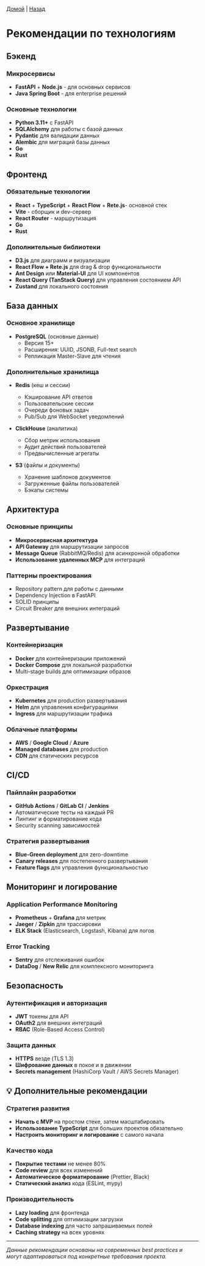 [Домой](../README.md) | [Назад](../content/Description_for_agents.md)

# Рекомендации по технологиям

## Бэкенд

### Микросервисы
- **FastAPI** + **Node.js** - для основных сервисов
- **Java Spring Boot** - для enterprise решений

### Основные технологии
- **Python 3.11+** с FastAPI
- **SQLAlchemy** для работы с базой данных
- **Pydantic** для валидации данных
- **Alembic** для миграций базы данных
- **Go**
- **Rust**

## Фронтенд

### Обязательные технологии
- **React** + **TypeScript** + **React Flow** + **Rete.js**- основной стек
- **Vite** - сборщик и dev-сервер
- **React Router** - маршрутизация
- **Go**
- **Rust**

### Дополнительные библиотеки
- **D3.js** для диаграмм и визуализации
- **React Flow + Rete.js** для drag & drop функциональности
- **Ant Design** или **Material-UI** для UI компонентов
- **React Query (TanStack Query)** для управления состоянием API
- **Zustand** для локального состояния

## База данных

### Основное хранилище
- **PostgreSQL** (основные данные)
  - Версия 15+
  - Расширения: UUID, JSONB, Full-text search
  - Репликация Master-Slave для чтения

### Дополнительные хранилища
- **Redis** (кеш и сессии)
  - Кэширование API ответов
  - Пользовательские сессии
  - Очереди фоновых задач
  - Pub/Sub для WebSocket уведомлений

- **ClickHouse** (аналитика)
  - Сбор метрик использования
  - Аудит действий пользователей
  - Предвычисленные агрегаты

- **S3** (файлы и документы)
  - Хранение шаблонов документов
  - Загруженные файлы пользователей
  - Бэкапы системы

## Архитектура

### Основные принципы
- **Микросервисная архитектура**
- **API Gateway** для маршрутизации запросов
- **Message Queue** (RabbitMQ/Redis) для асинхронной обработки
- **Использование удаленных MCP** для интеграций

### Паттерны проектирования
- Repository pattern для работы с данными
- Dependency Injection в FastAPI
- SOLID принципы
- Circuit Breaker для внешних интеграций

## Развертывание

### Контейнеризация
- **Docker** для контейнеризации приложений
- **Docker Compose** для локальной разработки
- Multi-stage builds для оптимизации образов

### Оркестрация
- **Kubernetes** для production развертывания
- **Helm** для управления конфигурациями
- **Ingress** для маршрутизации трафика

### Облачные платформы
- **AWS** / **Google Cloud** / **Azure**
- **Managed databases** для production
- **CDN** для статических ресурсов

## CI/CD

### Пайплайн разработки
- **GitHub Actions** / **GitLab CI** / **Jenkins**
- Автоматические тесты на каждый PR
- Линтинг и форматирование кода
- Security scanning зависимостей

### Стратегия развертывания
- **Blue-Green deployment** для zero-downtime
- **Canary releases** для постепенного развертывания
- **Feature flags** для управления функциональностью

## Мониторинг и логирование

### Application Performance Monitoring
- **Prometheus** + **Grafana** для метрик
- **Jaeger** / **Zipkin** для трассировки
- **ELK Stack** (Elasticsearch, Logstash, Kibana) для логов

### Error Tracking
- **Sentry** для отслеживания ошибок
- **DataDog** / **New Relic** для комплексного мониторинга

## Безопасность

### Аутентификация и авторизация
- **JWT** токены для API
- **OAuth2** для внешних интеграций
- **RBAC** (Role-Based Access Control)

### Защита данных
- **HTTPS** везде (TLS 1.3)
- **Шифрование данных** в покое и в движении
- **Secrets management** (HashiCorp Vault / AWS Secrets Manager)

## 💡 Дополнительные рекомендации

### Стратегия развития
- **Начать с MVP** на простом стеке, затем масштабировать
- **Использование TypeScript** для больших проектов обязательно
- **Настроить мониторинг и логирование** с самого начала

### Качество кода
- **Покрытие тестами** не менее 80%
- **Code review** для всех изменений
- **Автоматическое форматирование** (Prettier, Black)
- **Статический анализ** кода (ESLint, mypy)

### Производительность
- **Lazy loading** для фронтенда
- **Code splitting** для оптимизации загрузки
- **Database indexing** для часто запрашиваемых полей
- **Caching strategy** на всех уровнях

---

*Данные рекомендации основаны на современных best practices и могут адаптироваться под конкретные требования проекта.*
